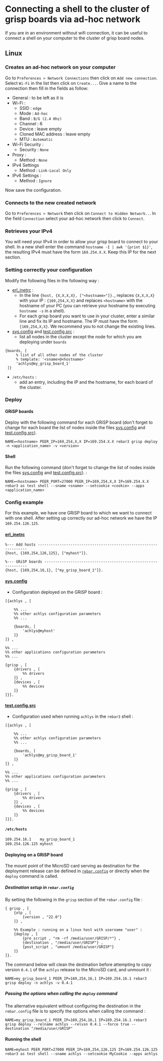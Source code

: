 # Connecting a shell to the cluster of grisp boards via ad-hoc network
If you are in an environment without wifi connection, it can be useful to connect a shell on your computer to the cluster of grisp board nodes.

## Linux

### Creates an ad-hoc network on your computer

Go to `Preferences > Network Connections` then click on `Add new connection`. Select `Wi-Fi` in the list then click on `Create...`.
Give a name to the connection then fill in the fields as follow:

 - General : to be left as it is
 - Wi-Fi :
	 - SSID : `edge`
	 - Mode : `Ad-hoc`
	 - Band : `B/G (2.4 Hhz)`
	 - Channel : 6
	 - Device : leave empty
	 - Cloned MAC address : leave empty
	 - MTU : `Automatic`
 - Wi-Fi Security :
	 - Security : `None`
 - Proxy :
	 - Method : `None`
 - IPv4 Settings
	 - Method : `Link-Local Only`
 - IPv6 Settings :
	 - Method : `Ignore`

Now save the configuration.

### Connects to the new created network
Go to `Preferences > Network` then click on `Connect to Hidden Network..`.
In the field `Connection` select your ad-hoc network then click to `Connect`.

### Retrieves your IPv4
You will need your IPv4 in order to allow your grisp board to connect to your shell. 
In a new shell enter the command `hostname -I | awk '{print $1}'`, the resulting IPv4 must have the form `169.254.X.X`. Keep this IP for the next section.

### Setting correctly your configuration

Modify the following files in the following way :

 - [erl_inetrc](../grisp/grisp_base/files/erl_inetrc) :
	 - In the line `{host, {X,X,X,X}, ["<hostname>"]}.`, replaces `{X,X,X,X}` with your IP : `{169,254,X,X}` and replaces `<hostname>` with the hostname of your PC (you can retrieve your hostname by executing `hostname -s` in a shell).
	 - For each grisp board you want to use in your cluster, enter a similar line and fix its IP and hostname. The IP must have the form `{169,254,X,X}`. We recommend you to not change the existing lines.
 - [sys.config](../config/sys.config) and [test.config.src](../config/test.config.src) :
	 - list all nodes in the cluster except the node for which you are deploying under `boards`
```
{boards, [
     % list of all other nodes of the cluster
     % template: '<sname>@<hostname>'
     'achlys@my_grisp_board_1'
 ]}
```
 - `/etc/hosts` :
	 - add an entry, including the IP and the hostname, for each board of the cluster.

### Deploy

#### GRiSP boards
Deploy with the following command for each GRiSP board (don't forget to change for each board the list of nodes inside the files [sys.config](../config/sys.config) and [test.config.src](../config/test.config.src)).
```
NAME=<hostname> PEER_IP=169,254,X,X IP=169.254.X.X rebar3 grisp deploy -n <application_name> -v <version>
```

#### Shell
Run the following command  (don't forget to change the list of nodes inside the files [sys.config](../config/sys.config) and [test.config.src](../config/test.config.src)). :
```
NAME=<hostname> PEER_PORT=27000 PEER_IP=169,254,X,X IP=169.254.X.X rebar3 as test shell --sname <sname> --setcookie <cookie> --apps <application_name>
```

### Config example
For this example, we have one GRiSP board to which we want to connect with one shell. After setting up correctly our ad-hoc network we have the IP `169.254.126.125`.

#### [erl_inetrc](../grisp/grisp_base/files/erl_inetrc)

```
%--- Add hosts -----------------------------------------------------------------
{host, {169,254,126,125}, ["myhost"]}.

%--- GRiSP boards --------------------------------------------------------------
{host, {169,254,16,1}, ["my_grisp_board_1"]}.
```

#### [sys.config](../config/sys.config)

 - Configuration deployed on the GRiSP board :

```
[{achlys , [
	
	%% ...
	%% other achlys configuration parameters
	%% ...

	{boards, [
        'achlys@myhost'
    ]}
]} ,

%% ...
%% other applications configuration parameters
%% ...

{grisp , [
    {drivers , [
        %% drivers
    ]} ,
    {devices , [
        %% devices
    ]}
]}].
``` 
#### [test.config.src](../config/test.config.src) 

 - Configuration used when running `achlys` in the `rebar3` shell :
 
```
[{achlys , [
	
	%% ...
	%% other achlys configuration parameters
	%% ...

	{boards, [
        'achlys@my_grisp_board_1'
    ]}
]} ,

%% ...
%% other applications configuration parameters
%% ...

{grisp , [
    {drivers , [
        %% drivers
    ]} ,
    {devices , [
        %% devices
    ]}
]}].
``` 

#### `/etc/hosts`
```bash
169.254.16.1	my_grisp_board_1
169.254.126.125	myhost
```
#### Deploying on a GRiSP board
The mount point of the MicroSD card serving as destination for the deployment release can be defined in 
[`rebar.config`](../rebar.config) or directly when the `deploy` command is called.

##### Destination setup in `rebar.config`
By setting the following in the `grisp` section of the `rebar.config` file :

```
{ grisp , [
	{otp , [
		{version , "22.0"}
	]} ,
	
	%% Example : running on a linux host with username "user" :
	{deploy , [
		{pre_script , "rm -rf /media/user/GRISP/*"} ,
		{destination , "/media/user/GRISP"} ,
		{post_script , "umount /media/user/GRISP"}
    ]}
]}.
```

The command below will clean the destination before attempting to copy
version `0.4.1` of the `achlys` release to the MicroSD card, and unmount it :
 
```
NAME=my_grisp_board_1 PEER_IP=169,254,16,1 IP=169.254.16.1 rebar3 grisp deploy -n achlys -v 0.4.1
```

##### Passing the options when calling the `deploy` command
The alternative equivalent without configuring the destination in the `rebar.config` file
is to specify the options when calling the command :

```
NAME=my_grisp_board_1 PEER_IP=169,254,16,1 IP=169.254.16.1 rebar3 grisp deploy --relname achlys --relvsn 0.4.1 --force true --destination "/media/user/GRISP"
```

#### Running the shell
`NAME=myhost PEER_PORT=27000 PEER_IP=169,254,126,125 IP=169.254.126.125 rebar3 as test shell --sname achlys --setcookie MyCookie --apps achlys`

